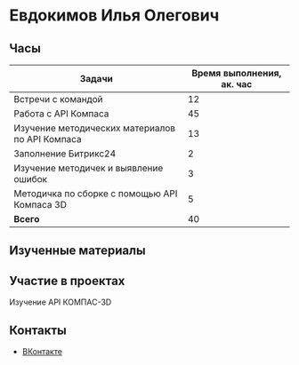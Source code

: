 


# Евдокимов Илья Олегович

## Часы

|Задачи|Время выполнения, ак. час|
|----------------|----------------|
|Встречи с командой | 12|
|Работа с API Компаса | 45|
|Изучение методических материалов по API Компаса | 13|
|Заполнение Битрикс24 | 2|
|Изучение методичек и выявление ошибок | 3|
|Методичка по сборке с помощью API Компаса 3D | 5|
|<b>Всего </b> | 40|


## Изученные материалы

## Участие в проектах
Изучение API КОМПАС-3D

## Контакты <br>
- [ВКонтакте](https://vk.com/odd_dude)
